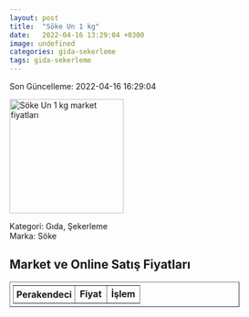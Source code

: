 ```yaml
---
layout: post
title:  "Söke Un 1 kg"
date:   2022-04-16 13:29:04 +0300
image: undefined
categories: gida-sekerleme
tags: gida-sekerleme
---
```


Son Güncelleme: 2022-04-16 16:29:04

<img src="undefined" width="200" alt="Söke Un 1 kg market fiyatları" />

Kategori: Gıda, Şekerleme
<br />
Marka: Söke

<h2>Market ve Online Satış Fiyatları</h2>

<table border="1" style="padding: 5px;width:80%;">
  <tr>
    <td style="padding: 5px;"><strong>Perakendeci</strong></td>
    <td><strong>Fiyat</strong></td>
    <td><strong>İşlem</strong></td>
  </tr>
  
</table>
